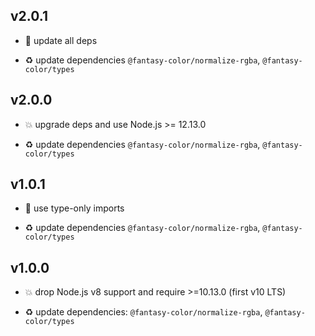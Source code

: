 ## v2.0.1

* 🐞 update all deps

* ♻️ update dependencies `@fantasy-color/normalize-rgba`, `@fantasy-color/types`

## v2.0.0

* 💥 upgrade deps and use Node.js >= 12.13.0

* ♻️ update dependencies `@fantasy-color/normalize-rgba`, `@fantasy-color/types`

## v1.0.1

* 🐞 use type-only imports

* ♻️ update dependencies `@fantasy-color/normalize-rgba`, `@fantasy-color/types`

## v1.0.0

* 💥 drop Node.js v8 support and require >=10.13.0 (first v10 LTS)

* ♻️ update dependencies: `@fantasy-color/normalize-rgba`, `@fantasy-color/types`
